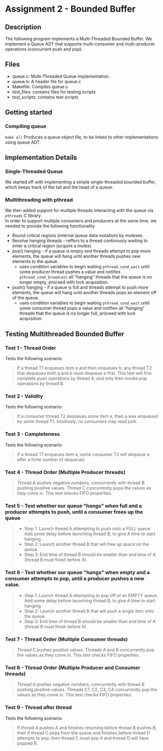 # Assignment 2 - Bounded Buffer
## Description
The following program implements a Multi-Threaded Bounded Buffer. We implement a Queue ADT that supports multi-consumer and multi-producer operations (concurrent push and pop).

## Files
* queue.c: Multi-Threaded Queue implementation.
* queue.h: A header file for queue.c
* Makefile: Compiles queue.c
* test_files: contains files for testing scripts
* test_scripts: contains test scripts

## Getting started
### Compiling queue
`make all`
Produces a queue object file, to be linked to other implementations using queue ADT.

## Implementation Details
### Single-Threaded Queue
We started off with implementing a simple single-threaded bounded buffer, which keeps track of the tail and the head of a queue.
### Multithreading with pthread
We then added support for multiple threads interacting with the queue via `pthreads` C library.
<br>In order to support multiple consumers and producers at the same time, we needed to provide the following functionality
* Bound critical regions (internal queue data mutation) by mutexes.
* Resolve hanging threads - reffers to a thread continously waiting to enter a critical region (acquire a mutex)
* pop() hanging - if a queue is empty and threads attempt to pop more elements, the queue will hang until another threads pushes new elements to the queue.
    - uses condition variables to begin waiting `pthread_cond_wait` until some producer thread pushes a value and notifies `pthread_cond_broadcast` all "hanging" threads that the queue is no longer empty, proceed with lock acquisition.
* push() hanging - if a queue is full and threads attempt to push more elements, the queue will hang until another threads pops an element off of the queue.
    - uses condition variables to begin waiting `pthread_cond_wait` until some consumer thread pops a value and notifies all "hanging" threads that the queue is no longer full, proceed with lock acquisition.

## Testing Multithreaded Bounded Buffer
### Test 1 - Thread Order
Tests the following scenario:
> If a thread T1 enqueues item a and then enqueues b, any thread T2 that dequeues both a and b must dequeue a first. This test will first complete push operations by thread A, and only then invoke pop operations by thread B.

### Test 2 - Validity
Tests the following scenario:
> If a consumer thread T2 dequeues some item a, then a was enqueued by some thread T1. Intuitively, no consumers may read junk.

### Test 3 - Completeness
Tests the following scenario:
> If a thread T1 enqueues item a, some consumer T2 will dequeue a after a finite number of dequeues.

### Test 4 - Thread Order (Multiple Producer threads)
> Thread A pushes negative numbers, concurrently with thread B pushing positive values. Thread C concurrently pops the values as they come in. This test checks FIFO properties.

### Test 5 - Test whether our queue "hangs" when full and a producer attempts to push, until a consumer frees up the queue
> * Step 1: Launch thread A attempting to push onto a FULL queue. Add some delay before launching thread B, to give A time to start hanging.
> * Step 2: Launch another thread B that will free up space on the queue
> * Step 3: End time of thread B should be smaller than end time of A (thread B must finish before A).

### Test 6 - Test whether our queue "hangs" when empty and a consumer attempts to pop, until a producer pushes a new value.
> * Step 1: Launch thread A attempting to pop off of an EMPTY queue. Add some delay before launching thread B, to give A time to start hanging.
> * Step 2: Launch another thread B that will push a single item onto the queue
> * Step 3: End time of thread B should be smaller than end time of A (thread B must finish before A).

### Test 7 - Thread Order (Multiple Consumer threads)
> Thread C pushes positive values. Threads A and B concurrently pop the values as they come in. This test checks FIFO properties.

### Test 8 - Thread Order (Multiple Producer and Consumer threads)
> Thread A pushes negative numbers, concurrently with thread B pushing positive values. Threads C1, C2, C3, C4 concurrently pop the values as they come in. This test checks FIFO properties.

### Test 9 - Thread after thread
Tests the following scenario:
> If thread A pushes A and finishes returning before thread B pushes B, then if thread C pops from the queue and finishes before thread D attempts to pop, then thread C must pop A and thread D will have popped B.
